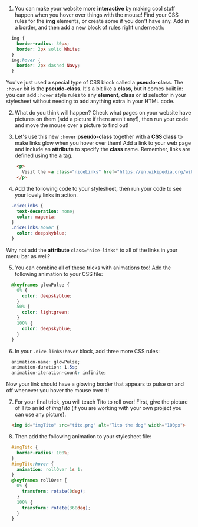 1. You can make your website more **interactive** by making cool stuff happen when you hover over things with the mouse! Find your CSS rules for the **img** elements, or create some if you don't have any. Add in a border, and then add a new block of rules right underneath:
  ```css
    img {
      border-radius: 30px;
      border: 2px solid White;
    }
    img:hover {
      border: 2px dashed Navy;
    }
  ```
  You've just used a special type of CSS block called a **pseudo-class**. The `:hover` bit is the **pseudo-class**. It's a bit like a **class**, but it comes built in: you can add `:hover` style rules to any **element**, **class** or **id** selector in your stylesheet without needing to add anything extra in your HTML code.

2. What do you think will happen? Check what pages on your website have pictures on them \(add a picture if there aren't any!\), then run your code and move the mouse over a picture to find out!

3. Let's use this new `:hover` **pseudo-class** together with a **CSS class** to make links glow when you hover over them! Add a link to your web page and include an **attribute** to specify the **class** name. Remember, links are defined using the **a** tag.
  ```html
      <p>
        Visit the <a class="niceLinks" href="https://en.wikipedia.org/wiki/Ireland">Wikipedia page</a> to learn even more about Ireland!
      </p>
  ```

4. Add the following code to your stylesheet, then run your code to see your lovely links in action.
  ```css
    .niceLinks {
      text-decoration: none;
      color: magenta;
    }
    .niceLinks:hover {
      color: deepskyblue;
    }
  ```

  Why not add the **attribute** `class="nice-links"` to all of the links in your menu bar as well?

5. You can combine all of these tricks with animations too! Add the following animation to your CSS file:
  ```css
    @keyframes glowPulse {
      0% {
        color: deepskyblue;
      }
      50% {
        color: lightgreen;
      }
      100% {
        color: deepskyblue;
      }
    }
  ```
6. In your `.nice-links:hover` block, add three more CSS rules:
  ```css
    animation-name: glowPulse;
    animation-duration: 1.5s;
    animation-iteration-count: infinite;
  ```
  Now your link should have a glowing border that appears to pulse on and off whenever you hover the mouse over it!

7. For your final trick, you will teach Tito to roll over! First, give the picture of Tito an **id** of _imgTito_ \(if you are working with your own project you can use any picture\).
  ```html
    <img id="imgTito" src="tito.png" alt="Tito the dog" width="100px">  
  ```

8. Then add the following animation to your stylesheet file:
  ```css
    #imgTito {
      border-radius: 100%;
    }
    #imgTito:hover {
      animation: rollOver 1s 1;
    }
    @keyframes rollOver {
      0% {
        transform: rotate(0deg);
      }
      100% {
        transform: rotate(360deg);
      }
    }
  ```
